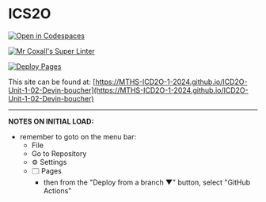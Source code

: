 # ICS2O

[![Open in Codespaces](https://classroom.github.com/assets/launch-codespace-2972f46106e565e64193e422d61a12cf1da4916b45550586e14ef0a7c637dd04.svg)](https://classroom.github.com/open-in-codespaces?assignment_repo_id=18120625)

[![Mr Coxall's Super Linter](https://github.com/MTHS-ICD2O-1-2024/ICD2O-Unit-1-02-Devin-boucher/workflows/Mr%20Coxall's%20Super%20Linter/badge.svg)](https://github.com/MTHS-ICD2O-1-2024/ICD2O-Unit-1-02-Devin-boucher/actions)

[![Deploy Pages](https://github.com/MTHS-ICD2O-1-2024/ICD2O-Unit-1-02-Devin-boucher/workflows/Deploy%20Pages/badge.svg)](https://github.com/MTHS-ICD2O-1-2024/ICD2O-Unit-1-02-Devin-boucher/actions)

This site can be found at: [https://MTHS-ICD2O-1-2024.github.io/ICD2O-Unit-1-02-Devin-boucher](https://MTHS-ICD2O-1-2024.github.io/ICD2O-Unit-1-02-Devin-boucher)

---

**NOTES ON INITIAL LOAD:**
- remember to goto on the menu bar:
  - File
  - Go to Repository
  - ⚙ Settings
  - 🗔 Pages
    - then from the "Deploy from a branch ▼" button, select "GitHub Actions"
